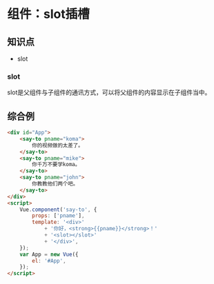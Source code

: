 组件：slot插槽
==============

## 知识点

* slot

### slot

slot是父组件与子组件的通讯方式，可以将父组件的内容显示在子组件当中。

## 综合例

~~~html
<div id="App">
    <say-to pname="koma">
        你的视频做的太差了。
    </say-to>
    <say-to pname="mike">
        你千万不要学koma。
    </say-to>
    <say-to pname="john">
        你教教他们两个吧。
    </say-to>
</div>
<script>
    Vue.component('say-to', {
        props: ['pname'],
        template: '<div>'
            + '你好，<strong>{{pname}}</strong>！'
            + '<slot></slot>'
            + '</div>',
    });
    var App = new Vue({
        el: '#App',
    });
</script>
~~~

